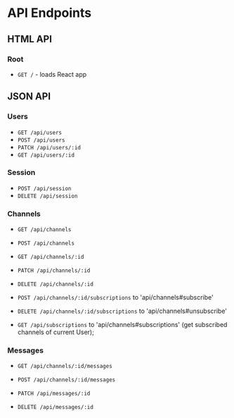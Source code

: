 # API Endpoints

## HTML API

### Root

- `GET /` - loads React app

## JSON API

### Users

- `GET /api/users`
- `POST /api/users`
- `PATCH /api/users/:id`
- `GET /api/users/:id`

### Session

- `POST /api/session`
- `DELETE /api/session`

### Channels

* `GET /api/channels`
* `POST /api/channels`
* `GET /api/channels/:id`
* `PATCH /api/channels/:id`
* `DELETE /api/channels/:id`

* `POST /api/channels/:id/subscriptions` to 'api/channels#subscribe'
* `DELETE /api/channels/:id/subscriptions` to 'api/channels#unsubscribe'

* `GET /api/subscriptions` to 'api/channels#subscriptions' (get subscribed channels of current User);

### Messages

* `GET /api/channels/:id/messages`
* `POST /api/channels/:id/messages`

* `PATCH /api/messages/:id`
* `DELETE /api/messages/:id`
